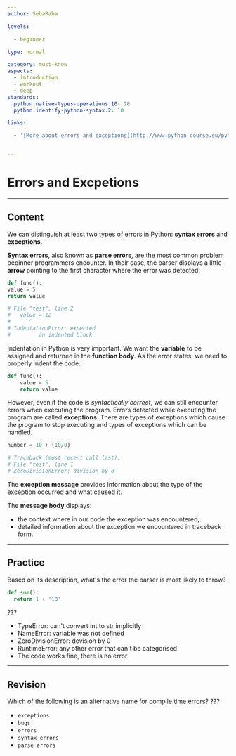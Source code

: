 ```yaml
---
author: SebaRaba

levels:

  - beginner

type: normal

category: must-know
aspects:
  - introduction
  - workout
  - deep
standards:
  python.native-types-operations.10: 10
  python.identify-python-syntax.2: 10

links:

  - '[More about errors and exceptions](http://www.python-course.eu/python3_exception_handling.php){website}'


---
```


# Errors and Excpetions

---
## Content

We can distinguish at least two types of errors in Python: **syntax errors** and **exceptions**.

**Syntax errors**, also known as **parse errors**, are the most common problem beginner programmers encounter. In their case, the parser displays a little **arrow** pointing to the first character where the error was detected:
```python
def func():
value = 5
return value

# File "test", line 2
#   value = 12
#      ^
# IndentationError: expected
#         an indented block
```

Indentation in Python is very important. We want the **variable** to be assigned and returned in the **function body**. As the error states, we need to properly indent the code:
```python
def func():
    value = 5
    return value
```

However, even if the code is *syntactically correct*, we can still encounter errors when executing the program. Errors detected while executing the program are called **exceptions**. There are types of exceptions which cause the program to stop executing and types of exceptions which can be handled.
```python
number = 10 + (10/0)

# Traceback (most recent call last):
# File "test", line 1
# ZeroDivisionError: division by 0
```

The **exception message** provides information about the type of the exception occurred and what caused it.

The **message body** displays:
- the context where in our code the exception was encountered;
- detailed information about the exception we encountered in traceback form.

---
## Practice

Based on its description, what's the error the parser is most likely to throw?
```python
def sum():
  return 1 + '10'
```
???


* TypeError: can't convert int to str implicitly
* NameError: variable was not defined
* ZeroDivisionError: devision by 0
* RuntimeError: any other error that can't be categorised
* The code works fine, there is no error

---
## Revision

Which of the following is an alternative name for compile time errors?
???


* `exceptions`
* `bugs`
* `errors`
* `syntax errors`
* `parse errors`
